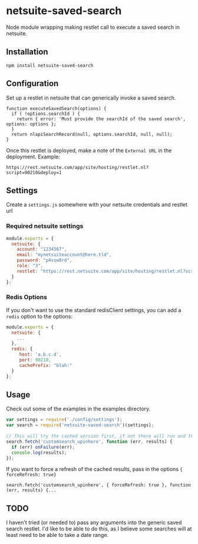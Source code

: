 netsuite-saved-search
=====================

Node module wrapping making restlet call to execute a saved search in netsuite.

## Installation
    npm install netsuite-saved-search
    
## Configuration
Set up a restlet in netsuite that can generically invoke a saved search.

    function executeSavedSearch(options) {
      if ( !options.searchId ) {
        return { error: 'Must provide the searchId of the saved search', options: options };
      }
      return nlapiSearchRecord(null, options.searchId, null, null);
    }

Once this restlet is deployed, make a note of the ```External URL``` in the deployment. Example:

    https://rest.netsuite.com/app/site/hosting/restlet.nl?script=90210&deploy=1
    
## Settings

Create a ```settings.js``` somewhere with your netsuite credentials and restlet url

### Required netsuite settings

```javascript
module.exports = {
  netsuite: {
    account: "1234567",
    email: "mynetsuiteaccount@here.tld",
    password: "p4ssw0rd",
    role: "3",
    restlet: "https://rest.netsuite.com/app/site/hosting/restlet.nl?script=90210&deploy=1"
  }
};
```

### Redis Options 
If you don't want to use the standard redisClient settings, you can add a ```redis``` option to the options:

```javascript
module.exports = {
  netsuite: {
    ...
  },
  redis: {
     host: 'a.b.c.d',
     port: 90210,
     cachePrefix: "blah:"
  }
};
```    
## Usage
Check out some of the examples in the examples directory.

```javascript
var settings = require('./config/settings');
var search = require('netsuite-saved-search')(settings);
    
// This will try the cached version first, if not there will run and then cache
search.fetch('customsearch_upinhere', function (err, results) {
  if (err) onFailure(err);
  console.log(results);
});
```

If you want to force a refresh of the cached results, pass in the options ```{ forceRefresh: true}```

    search.fetch('customsearch_upinhere', { forceRefresh: true }, function (err, results) {...
    
## TODO
I haven't tried (or needed to) pass any arguments into the generic saved search restlet. I'd like to be able to do this, as I believe some searches will at least need to be able to take a date range.

